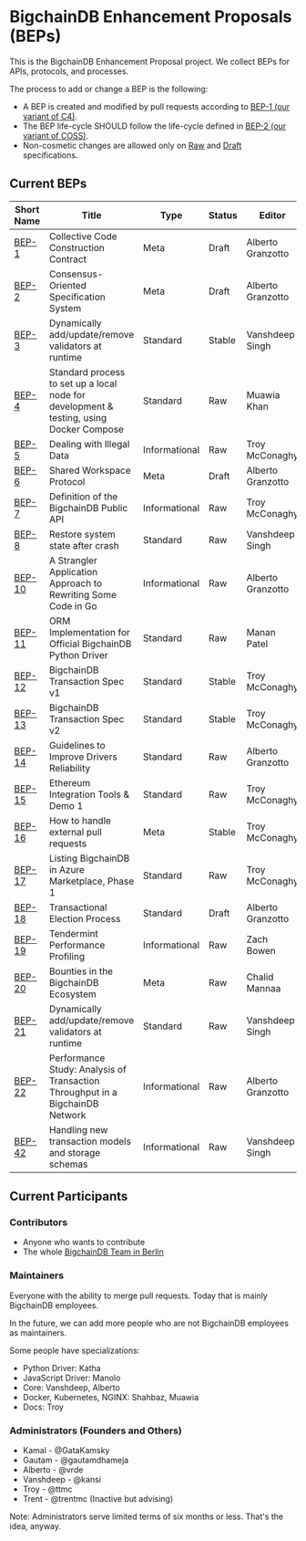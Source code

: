 # BigchainDB Enhancement Proposals (BEPs)

This is the BigchainDB Enhancement Proposal project. We collect BEPs for APIs, protocols, and processes.

The process to add or change a BEP is the following:

- A BEP is created and modified by pull requests according to [BEP-1 (our variant of C4)](./1).
- The BEP life-cycle SHOULD follow the life-cycle defined in [BEP-2 (our variant of COSS)](./2).
- Non-cosmetic changes are allowed only on [Raw](./2#raw-beps) and [Draft](./2#draft-beps) specifications.

## Current BEPs

Short Name   | Title                                                         | Type     | Status     | Editor
-------------|---------------------------------------------------------------|----------|------------|-------
[BEP-1](1)   | Collective Code Construction Contract                         | Meta     | Draft      | Alberto Granzotto
[BEP-2](2)   | Consensus-Oriented Specification System                       | Meta     | Draft      | Alberto Granzotto
[BEP-3](3)   | Dynamically add/update/remove validators at runtime           | Standard | Stable     | Vanshdeep Singh
[BEP-4](4)   | Standard process to set up a local node for development & testing, using Docker Compose | Standard | Raw | Muawia Khan
[BEP-5](5)   | Dealing with Illegal Data                                     | Informational | Raw   | Troy McConaghy
[BEP-6](6)   | Shared Workspace Protocol                                     | Meta     | Draft      | Alberto Granzotto
[BEP-7](7)   | Definition of the BigchainDB Public API                       | Informational | Raw   | Troy McConaghy
[BEP-8](8)   | Restore system state after crash                              | Standard | Raw        | Vanshdeep Singh
[BEP-10](10) | A Strangler Application Approach to Rewriting Some Code in Go | Informational | Raw   | Alberto Granzotto
[BEP-11](11) | ORM Implementation for Official BigchainDB Python Driver      | Standard | Raw        | Manan Patel
[BEP-12](12) | BigchainDB Transaction Spec v1                                | Standard | Stable     | Troy McConaghy
[BEP-13](13) | BigchainDB Transaction Spec v2                                | Standard | Stable     | Troy McConaghy
[BEP-14](14) | Guidelines to Improve Drivers Reliability                     | Standard | Raw        | Alberto Granzotto
[BEP-15](15) | Ethereum Integration Tools & Demo 1                           | Standard | Raw        | Troy McConaghy
[BEP-16](16) | How to handle external pull requests                          | Meta     | Stable     | Troy McConaghy
[BEP-17](17) | Listing BigchainDB in Azure Marketplace, Phase 1              | Standard | Raw        | Troy McConaghy
[BEP-18](18) | Transactional Election Process                                | Standard | Draft      | Alberto Granzotto
[BEP-19](19) | Tendermint Performance Profiling                              | Informational | Raw   | Zach Bowen
[BEP-20](20) | Bounties in the BigchainDB Ecosystem                          | Meta     | Raw        | Chalid Mannaa
[BEP-21](21) | Dynamically add/update/remove validators at runtime           | Standard | Raw        | Vanshdeep Singh
[BEP-22](22) | Performance Study: Analysis of Transaction Throughput in a BigchainDB Network | Informational | Raw        | Alberto Granzotto
[BEP-42](42) | Handling new transaction models and storage schemas           | Informational | Raw   | Vanshdeep Singh

## Current Participants

### Contributors

- Anyone who wants to contribute
- The whole [BigchainDB Team in Berlin](https://github.com/orgs/bigchaindb/people)

### Maintainers

Everyone with the ability to merge pull requests. Today that is mainly BigchainDB employees.

In the future, we can add more people who are not BigchainDB employees as maintainers.

Some people have specializations:

- Python Driver: Katha
- JavaScript Driver: Manolo
- Core: Vanshdeep, Alberto
- Docker, Kubernetes, NGINX: Shahbaz, Muawia
- Docs: Troy

### Administrators (Founders and Others)

- Kamal - @GataKamsky
- Gautam - @gautamdhameja
- Alberto - @vrde
- Vanshdeep - @kansi
- Troy - @ttmc
- Trent - @trentmc (Inactive but advising)

Note: Administrators serve limited terms of six months or less. That's the idea, anyway.
